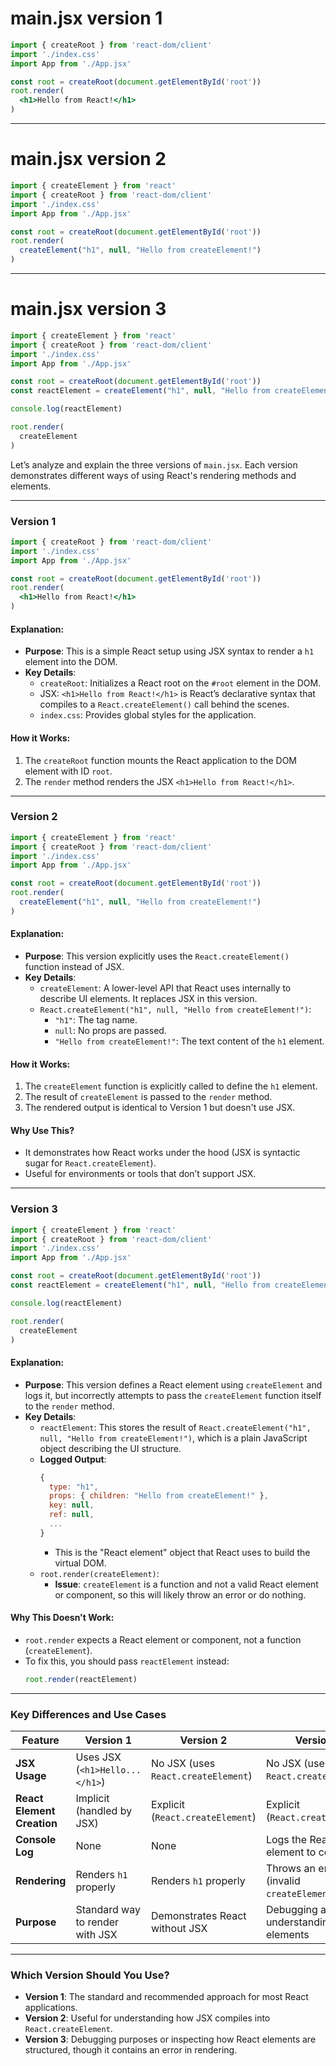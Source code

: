 # main.jsx version 1

```jsx
import { createRoot } from 'react-dom/client'
import './index.css'
import App from './App.jsx'

const root = createRoot(document.getElementById('root'))
root.render(
  <h1>Hello from React!</h1>
)
```
---

# main.jsx version 2

```jsx
import { createElement } from 'react'
import { createRoot } from 'react-dom/client'
import './index.css'
import App from './App.jsx'

const root = createRoot(document.getElementById('root'))
root.render(
  createElement("h1", null, "Hello from createElement!")
)

```
---

# main.jsx version 3

```jsx
import { createElement } from 'react'
import { createRoot } from 'react-dom/client'
import './index.css'
import App from './App.jsx'

const root = createRoot(document.getElementById('root'))
const reactElement = createElement("h1", null, "Hello from createElement!")

console.log(reactElement)

root.render(
  createElement
)

```

Let’s analyze and explain the three versions of `main.jsx`. Each version demonstrates different ways of using React's rendering methods and elements.

---

### **Version 1**

```jsx
import { createRoot } from 'react-dom/client'
import './index.css'
import App from './App.jsx'

const root = createRoot(document.getElementById('root'))
root.render(
  <h1>Hello from React!</h1>
)
```

#### **Explanation:**
- **Purpose**: This is a simple React setup using JSX syntax to render a `h1` element into the DOM.
- **Key Details**:
  - `createRoot`: Initializes a React root on the `#root` element in the DOM.
  - JSX: `<h1>Hello from React!</h1>` is React’s declarative syntax that compiles to a `React.createElement()` call behind the scenes.
  - `index.css`: Provides global styles for the application.

#### **How it Works:**
1. The `createRoot` function mounts the React application to the DOM element with ID `root`.
2. The `render` method renders the JSX `<h1>Hello from React!</h1>`.

---

### **Version 2**

```jsx
import { createElement } from 'react'
import { createRoot } from 'react-dom/client'
import './index.css'
import App from './App.jsx'

const root = createRoot(document.getElementById('root'))
root.render(
  createElement("h1", null, "Hello from createElement!")
)
```

#### **Explanation:**
- **Purpose**: This version explicitly uses the `React.createElement()` function instead of JSX.
- **Key Details**:
  - `createElement`: A lower-level API that React uses internally to describe UI elements. It replaces JSX in this version.
  - `React.createElement("h1", null, "Hello from createElement!")`:
    - `"h1"`: The tag name.
    - `null`: No props are passed.
    - `"Hello from createElement!"`: The text content of the `h1` element.

#### **How it Works:**
1. The `createElement` function is explicitly called to define the `h1` element.
2. The result of `createElement` is passed to the `render` method.
3. The rendered output is identical to Version 1 but doesn't use JSX.

#### **Why Use This?**
- It demonstrates how React works under the hood (JSX is syntactic sugar for `React.createElement`).
- Useful for environments or tools that don’t support JSX.

---

### **Version 3**

```jsx
import { createElement } from 'react'
import { createRoot } from 'react-dom/client'
import './index.css'
import App from './App.jsx'

const root = createRoot(document.getElementById('root'))
const reactElement = createElement("h1", null, "Hello from createElement!")

console.log(reactElement)

root.render(
  createElement
)
```

#### **Explanation:**
- **Purpose**: This version defines a React element using `createElement` and logs it, but incorrectly attempts to pass the `createElement` function itself to the `render` method.
- **Key Details**:
  - `reactElement`: This stores the result of `React.createElement("h1", null, "Hello from createElement!")`, which is a plain JavaScript object describing the UI structure.
  - **Logged Output**:
    ```javascript
    {
      type: "h1",
      props: { children: "Hello from createElement!" },
      key: null,
      ref: null,
      ...
    }
    ```
    - This is the "React element" object that React uses to build the virtual DOM.
  - `root.render(createElement)`:
    - **Issue**: `createElement` is a function and not a valid React element or component, so this will likely throw an error or do nothing.

#### **Why This Doesn't Work:**
- `root.render` expects a React element or component, not a function (`createElement`).
- To fix this, you should pass `reactElement` instead:
  ```jsx
  root.render(reactElement)
  ```

---

### **Key Differences and Use Cases**

| Feature                     | **Version 1**                               | **Version 2**                                 | **Version 3**                                |
|-----------------------------|---------------------------------------------|-----------------------------------------------|---------------------------------------------|
| **JSX Usage**               | Uses JSX (`<h1>Hello...</h1>`)              | No JSX (uses `React.createElement`)           | No JSX (uses `React.createElement`)          |
| **React Element Creation**  | Implicit (handled by JSX)                   | Explicit (`React.createElement`)              | Explicit (`React.createElement`)             |
| **Console Log**             | None                                        | None                                          | Logs the React element to console            |
| **Rendering**               | Renders `h1` properly                      | Renders `h1` properly                         | Throws an error (invalid `createElement`)    |
| **Purpose**                 | Standard way to render with JSX             | Demonstrates React without JSX                | Debugging and understanding React elements   |

---

### **Which Version Should You Use?**
- **Version 1**: The standard and recommended approach for most React applications.
- **Version 2**: Useful for understanding how JSX compiles into `React.createElement`.
- **Version 3**: Debugging purposes or inspecting how React elements are structured, though it contains an error in rendering.